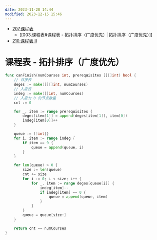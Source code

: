 ```yaml
---
date: 2023-11-28 14:44
modified: 2023-12-15 15:46
---
```

- [207.课程表](https://leetcode.cn/problems/course-schedule/)
	- [[003.课程表#课程表 - 拓扑排序（广度优先）|拓扑排序（广度优先）]]
- [210.课程表 II](https://leetcode.cn/problems/course-schedule-ii/)

# 课程表 - 拓扑排序（广度优先）

```go
func canFinish(numCourses int, prerequisites [][]int) bool {
	// 邻接表
	deges := make([][]int, numCourses)
	// 入度表
	indeg := make([]int, numCourses)
	// 入度为 0 的节点数量
	cnt := 0

	for _, item := range prerequisites {
		deges[item[1]] = append(deges[item[1]], item[0])
		indeg[item[0]]++
	}

	queue := []int{}
	for i, item := range indeg {
		if item == 0 {
			queue = append(queue, i)
		}
	}

	for len(queue) > 0 {
		size := len(queue)
		cnt += size
		for i := 0; i < size; i++ {
			for _, item := range deges[queue[i]] {
				indeg[item]--
				if indeg[item] == 0 {
					queue = append(queue, item)
				}
			}
		}
		queue = queue[size:]
	}

	return cnt == numCourses
}
```
